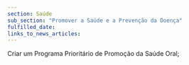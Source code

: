 ```yaml
---
section: Saúde
sub_section: "Promover a Saúde e a Prevenção da Doença"
fulfilled_date:
links_to_news_articles:
---
```


Criar um Programa Prioritário de Promoção da Saúde Oral;